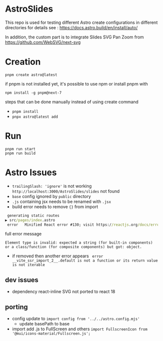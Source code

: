 # AstroSlides
This repo is used for testing different Astro create configurations in different directories
for details see :
https://docs.astro.build/en/install/auto/

In addition, the custom part is to integrate Slides SVG Pan Zoom from https://github.com/WebSVG/next-svg

# Creation

    pnpm create astro@latest

if pnpm is not installed yet, it's possible to use npm or install pnpm with

    npm install -g pnpm@next-7

steps that can be done manually instead of using create command
* `pnpm install`
* `pnpx astro@latest add`

# Run

    pnpm run start
    pnpm run build

# Astro Issues
* `trailingSlash: 'ignore'` is not working `http://localhost:3000/AstroSlides/slides` not found
* `base` config ignored by `public` directory
* `.js` containing jsx needs to be renamed with `.jsx`
* build error needs to remove `{}` from import
```cmd
 generating static routes 
▶ src/pages/index.astro
 error   Minified React error #130; visit https://reactjs.org/docs/error-decoder.html?invariant=130&args[]=object&args[]= 
```
full error message
```
Element type is invalid: expected a string (for built-in components) or a class/function (for composite components) but got: object.
```
* if removed then another error appears ` error   __vite_ssr_import_2__.default is not a function or its return value is not iterable`
## dev issues
* dependency react-inline SVG not ported to react 18
## porting
* config update to `import config from '../../astro.config.mjs'`
    * update basePath to base
* import add .js to FullScreen and others `import FullscreenIcon from '@mui/icons-material/Fullscreen.js';`
